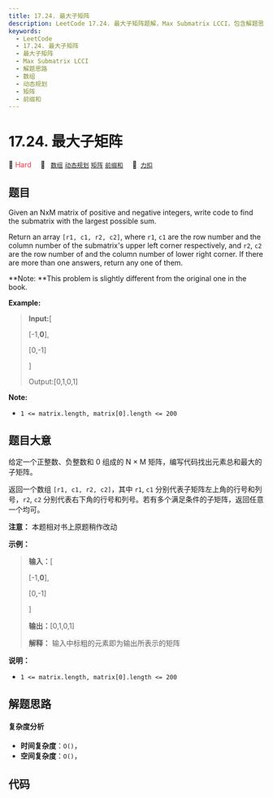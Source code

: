 ```yaml
---
title: 17.24. 最大子矩阵
description: LeetCode 17.24. 最大子矩阵题解，Max Submatrix LCCI，包含解题思路、复杂度分析以及完整的 JavaScript 代码实现。
keywords:
  - LeetCode
  - 17.24. 最大子矩阵
  - 最大子矩阵
  - Max Submatrix LCCI
  - 解题思路
  - 数组
  - 动态规划
  - 矩阵
  - 前缀和
---
```


# 17.24. 最大子矩阵

🔴 <font color=#ff334b>Hard</font>&emsp; 🔖&ensp; [`数组`](/tag/array.md) [`动态规划`](/tag/dynamic-programming.md) [`矩阵`](/tag/matrix.md) [`前缀和`](/tag/prefix-sum.md)&emsp; 🔗&ensp;[`力扣`](https://leetcode.cn/problems/max-submatrix-lcci)

## 题目

Given an NxM matrix of positive and negative integers, write code to find the
submatrix with the largest possible sum.

Return an array `[r1, c1, r2, c2]`, where `r1`, `c1` are the row number and
the column number of the submatrix's upper left corner respectively, and `r2`,
`c2` are the row number of and the column number of lower right corner. If
there are more than one answers, return any one of them.

**Note:  **This problem is slightly different from the original one in the
book.

**Example:**

> 
> 
> 
> 
> 
> **Input:**[
> 
>    [-1,**0**],
> 
>    [0,-1]
> 
> ]
> 
> Output:[0,1,0,1]

**Note:**

  * `1 <= matrix.length, matrix[0].length <= 200`


## 题目大意

给定一个正整数、负整数和 0 组成的 N × M 矩阵，编写代码找出元素总和最大的子矩阵。

返回一个数组 `[r1, c1, r2, c2]`，其中 `r1`, `c1` 分别代表子矩阵左上角的行号和列号，`r2`, `c2`
分别代表右下角的行号和列号。若有多个满足条件的子矩阵，返回任意一个均可。

**注意：** 本题相对书上原题稍作改动

**示例：**

> 
> 
> 
> 
> 
> **输入：**[
> 
>    [-1,**0**],
> 
>    [0,-1]
> 
> ]
> 
> **输出：**[0,1,0,1]
> 
> **解释：** 输入中标粗的元素即为输出所表示的矩阵



**说明：**

  * `1 <= matrix.length, matrix[0].length <= 200`


## 解题思路

#### 复杂度分析

- **时间复杂度**：`O()`，
- **空间复杂度**：`O()`，

## 代码

```javascript

```